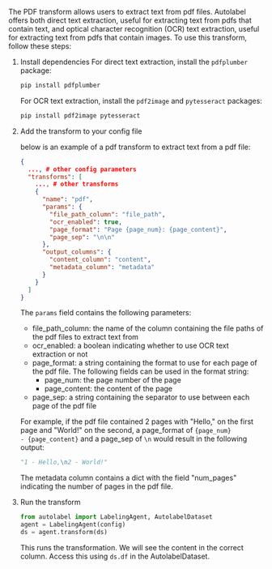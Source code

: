 The PDF transform allows users to extract text from pdf files. Autolabel offers both direct text extraction, useful for extracting text from pdfs that contain text, and optical character recognition (OCR) text extraction, useful for extracting text from pdfs that contain images. To use this transform, follow these steps:

<ol>
<li>Install dependencies
   For direct text extraction, install the <code>pdfplumber</code> package:

```bash
pip install pdfplumber
```

For OCR text extraction, install the <code>pdf2image</code> and <code>pytesseract</code> packages:

```bash
pip install pdf2image pytesseract
```

</li>
<li>Add the transform to your config file

below is an example of a pdf transform to extract text from a pdf file:

```json
{
  ..., # other config parameters
  "transforms": [
    ..., # other transforms
    {
      "name": "pdf",
      "params": {
        "file_path_column": "file_path",
        "ocr_enabled": true,
        "page_format": "Page {page_num}: {page_content}",
        "page_sep": "\n\n"
      },
      "output_columns": {
        "content_column": "content",
        "metadata_column": "metadata"
      }
    }
  ]
}
```

The `params` field contains the following parameters:

<ul>
<li>file_path_column: the name of the column containing the file paths of the pdf files to extract text from</li>
<li>ocr_enabled: a boolean indicating whether to use OCR text extraction or not</li>
<li>page_format: a string containing the format to use for each page of the pdf file. The following fields can be used in the format string:
<ul>
<li>page_num: the page number of the page</li>
<li>page_content: the content of the page</li></li>
</ul>
<li>page_sep: a string containing the separator to use between each page of the pdf file
</ul>

For example, if the pdf file contained 2 pages with "Hello," on the first page and "World!" on the second, a page_format of <code>{page_num} - {page_content}</code> and a page_sep of <code>\n</code> would result in the following output:

```python
"1 - Hello,\n2 - World!"
```

The metadata column contains a dict with the field "num_pages" indicating the number of pages in the pdf file.

</li>
<li>Run the transform

```python
from autolabel import LabelingAgent, AutolabelDataset
agent = LabelingAgent(config)
ds = agent.transform(ds)
```

This runs the transformation. We will see the content in the correct column. Access this using `ds.df` in the AutolabelDataset.
